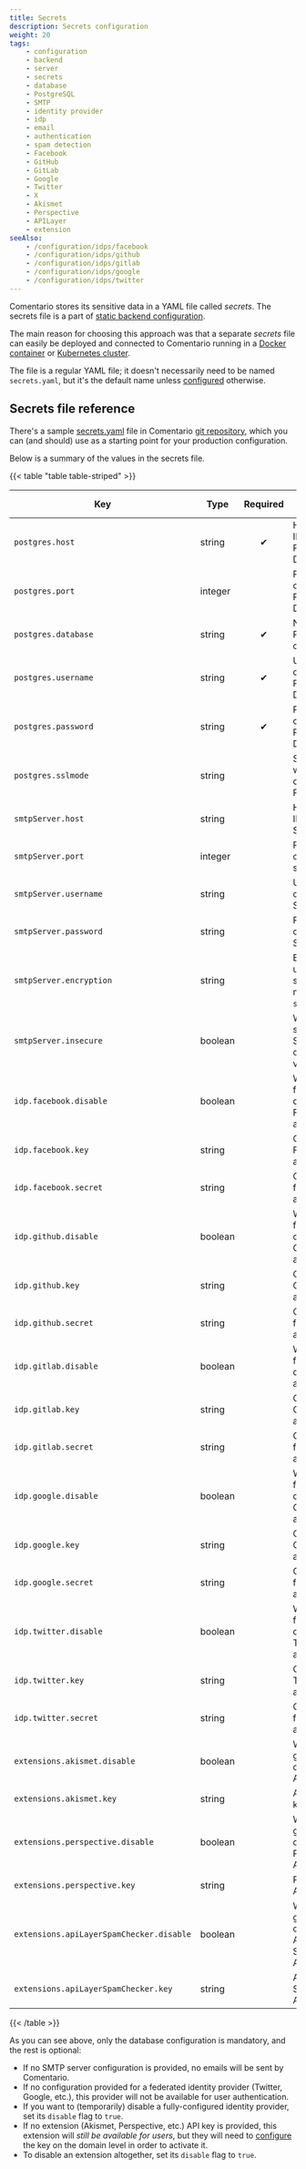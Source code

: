 ```yaml
---
title: Secrets
description: Secrets configuration
weight: 20
tags:
    - configuration
    - backend
    - server
    - secrets
    - database
    - PostgreSQL
    - SMTP
    - identity provider
    - idp
    - email
    - authentication
    - spam detection
    - Facebook
    - GitHub
    - GitLab
    - Google
    - Twitter
    - X
    - Akismet
    - Perspective
    - APILayer
    - extension
seeAlso:
    - /configuration/idps/facebook
    - /configuration/idps/github
    - /configuration/idps/gitlab
    - /configuration/idps/google
    - /configuration/idps/twitter
---
```


Comentario stores its sensitive data in a YAML file called *secrets*. The secrets file is a part of [static backend configuration](static).

<!--more-->

The main reason for choosing this approach was that a separate *secrets* file can easily be deployed and connected to Comentario running in a [Docker container](/installation/docker-image) or [Kubernetes cluster](/installation/helm-chart).

The file is a regular YAML file; it doesn't necessarily need to be named `secrets.yaml`, but it's the default name unless [configured](static) otherwise.

## Secrets file reference

There's a sample [secrets.yaml](https://gitlab.com/comentario/comentario/-/blob/master/resources/k8s/secrets.yaml) file in Comentario [git repository](/about/source-code), which you can (and should) use as a starting point for your production configuration.

Below is a summary of the values in the secrets file.

{{< table "table table-striped" >}}

| Key                                      | Type    | Required | Description                                             |    Default value    |
|------------------------------------------|---------|:--------:|---------------------------------------------------------|:-------------------:|
| `postgres.host`                          | string  |    ✔     | Hostname or IP address of PostgreSQL DB                 |                     |
| `postgres.port`                          | integer |          | Port number of PostgreSQL DB                            |       `5432`        |
| `postgres.database`                      | string  |    ✔     | Name of the PostgreSQL database                         |                     |
| `postgres.username`                      | string  |    ✔     | Username to connect to PostgreSQL DB                    |                     |
| `postgres.password`                      | string  |    ✔     | Password to connect to PostgreSQL DB                    |                     |
| `postgres.sslmode`                       | string  |          | SSL mode when connecting to Postgres DB                 |      `disable`      |
| `smtpServer.host`                        | string  |          | Hostname or IP address of SMTP server                   |                     |
| `smtpServer.port`                        | integer |          | Port number of SMTP server                              |                     |
| `smtpServer.username`                    | string  |          | Username to connect to SMTP server                      |                     |
| `smtpServer.password`                    | string  |          | Password to connect to SMTP server                      |                     |
| `smtpServer.encryption`                  | string  |          | Encryption used for sending mails: `none`, `ssl`, `tls` | Derived from `port` |
| `smtpServer.insecure`                    | boolean |          | Whether to skip server's SSL certificate verification   |       `false`       |
| `idp.facebook.disable`                   | boolean |          | Whether to forcefully disable Facebook authentication   |                     |
| `idp.facebook.key`                       | string  |          | Client ID for Facebook authentication                   |                     |
| `idp.facebook.secret`                    | string  |          | Client secret for Facebook authentication               |                     |
| `idp.github.disable`                     | boolean |          | Whether to forcefully disable GitHub authentication     |                     |
| `idp.github.key`                         | string  |          | Client ID for GitHub authentication                     |                     |
| `idp.github.secret`                      | string  |          | Client secret for GitHub authentication                 |                     |
| `idp.gitlab.disable`                     | boolean |          | Whether to forcefully disable GitLab authentication     |                     |
| `idp.gitlab.key`                         | string  |          | Client ID for GitLab authentication                     |                     |
| `idp.gitlab.secret`                      | string  |          | Client secret for GitLab authentication                 |                     |
| `idp.google.disable`                     | boolean |          | Whether to forcefully disable Google authentication     |                     |
| `idp.google.key`                         | string  |          | Client ID for Google authentication                     |                     |
| `idp.google.secret`                      | string  |          | Client secret for Google authentication                 |                     |
| `idp.twitter.disable`                    | boolean |          | Whether to forcefully disable Twitter authentication    |                     |
| `idp.twitter.key`                        | string  |          | Client ID for Twitter authentication                    |                     |
| `idp.twitter.secret`                     | string  |          | Client secret for Twitter authentication                |                     |
| `extensions.akismet.disable`             | boolean |          | Whether to globally disable Akismet API                 |                     |
| `extensions.akismet.key`                 | string  |          | Akismet API key                                         |                     |
| `extensions.perspective.disable`         | boolean |          | Whether to globally disable Perspective API             |                     |
| `extensions.perspective.key`             | string  |          | Perspective API key                                     |                     |
| `extensions.apiLayerSpamChecker.disable` | boolean |          | Whether to globally disable APILayer SpamChecker API    |                     |
| `extensions.apiLayerSpamChecker.key`     | string  |          | APILayer SpamChecker API key                            |                     |
{{< /table >}}

As you can see above, only the database configuration is mandatory, and the rest is optional:

* If no SMTP server configuration is provided, no emails will be sent by Comentario.
* If no configuration provided for a federated identity provider (Twitter, Google, etc.), this provider will not be available for user authentication.
* If you want to (temporarily) disable a fully-configured identity provider, set its `disable` flag to `true`.
* If no extension (Akismet, Perspective, etc.) API key is provided, this extension will *still be available for users*, but they will need to [configure](/configuration/frontend/domain/extensions) the key on the domain level in order to activate it.
* To disable an extension altogether, set its `disable` flag to `true`.
